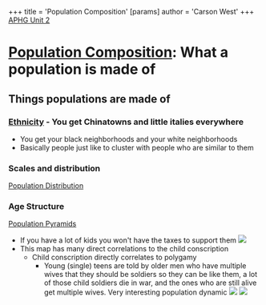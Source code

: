 +++
 title = 'Population Composition'
[params]
	author = 'Carson West'
+++
[APHG Unit 2](./../aphg-unit-2/)

# [Population Composition](./../population-composition/): What a population is made of 

## Things populations are made of
### [Ethnicity](./../ethnicity/) - You get Chinatowns and little italies everywhere
- You get your black neighborhoods and your white neighborhoods
- Basically people just like to cluster with people who are similar to them
### Scales and distribution
[Population Distribution](./../population-distribution/) 

### Age Structure
[Population Pyramids](./../population-pyramids/)
- If you have a lot of kids you won't have the taxes to support them
![](https://lh7-rt.googleusercontent.com/slidesz/AGV_vUdqJc9ZjzeRV74M8Cm7n1tLzBNRpM5H0z5ETCwlzAupi_wl2GJ6BsYbl94plvOSn9NaaH-1rVzIUZO6kNSFjXJTB9tVSct1A3Re1fl1XQI8NqVUux_vRPOGWQ5DLizLkzDhDsL-KRbsO_mMbhfpAGE0WKH3JA=s2048?key=B659LZ_lNi3daDyxDVX5ew)
- This map has many direct correlations to the child conscription
	- Child conscription directly correlates to polygamy
		- Young (single) teens are told by older men who have multiple wives that they should be soldiers so they can be like them, a lot of those child soldiers die in war, and the ones who are still alive get multiple wives. Very interesting population dynamic
![](https://www.pewresearch.org/wp-content/uploads/sites/20/2020/12/ft_2020.12.07_polygamy_01.png?w=640)
![](https://www.endslaverynow.org/media/3785/map.jpg)